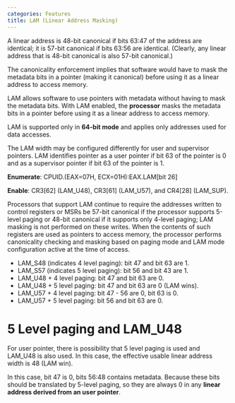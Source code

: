```yaml
---
categories: Features
title: LAM (Linear Address Masking)
---
```


A linear address is 48-bit canonical if bits 63:47 of the address are identical; it is 57-bit canonical if bits 63:56 are identical. (Clearly, any linear address that is 48-bit canonical is also 57-bit canonical.)

The canonicality enforcement implies that software would have to mask the metadata bits in a pointer (making it canonical) before using it as a linear address to access memory.

LAM allows software to use pointers with metadata without having to mask the metadata bits. With LAM enabled, the **processor** masks the metadata bits in a pointer before using it as a linear address to access memory.

LAM is supported only in **64-bit mode** and applies only addresses used for data accesses.

The LAM width may be configured differently for user and supervisor pointers. LAM identifies pointer as a user pointer if bit 63 of the pointer is 0 and as a supervisor pointer if bit 63 of the pointer is 1.

**Enumerate**: CPUID.(EAX=07H, ECX=01H):EAX.LAM\[bit 26\]

**Enable**: CR3\[62\] (LAM_U48), CR3\[61\] (LAM_U57), and CR4\[28\] (LAM_SUP).

Processors that support LAM continue to require the addresses written to control registers or MSRs be 57-bit canonical if the processor supports 5-level paging or 48-bit canonical if it supports only 4-level paging; LAM masking is not performed on these writes. When the contents of such registers are used as pointers to access memory, the processor performs canonicality checking and masking based on paging mode and LAM mode configuration active at the time of access.

- LAM_S48 (indicates 4 level paging): bit 47 and bit 63 are 1.
- LAM_S57 (indicates 5 level paging): bit 56 and bit 43 are 1.
- LAM_U48 + 4 level paging: bit 47 and bit 63 are 0.
- LAM_U48 + 5 level paging: bit 47 and bit 63 are 0 (LAM wins).
- LAM_U57 + 4 level paging: bit 47 - 56 are 0, bit 63 is 0.
- LAM_U57 + 5 level paging: bit 56 and bit 63 are 0.

# 5 Level paging and LAM_U48

For user pointer, there is possibility that 5 level paging is used and LAM_U48 is also used. In this case, the effective usable linear address width is 48 (LAM win).

In this case, bit 47 is 0, bits 56:48 contains metadata. Because these bits should be translated by 5-level paging, so they are always 0 in any **linear address derived from an user pointer**.
